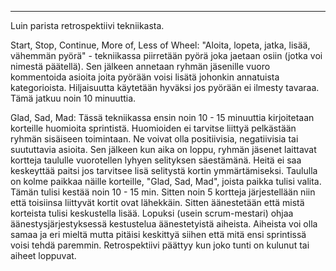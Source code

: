 ------------------------------------------
Luin parista retrospektiivi tekniikasta.
 
Start, Stop, Continue, More of, Less of Wheel:
"Aloita, lopeta, jatka, lisää, vähemmän pyörä" - tekniikassa piirretään pyörä joka jaetaan osiin (jotka voi nimestä päätellä).
Sen jälkeen annetaan ryhmän jäsenille vuoro kommentoida asioita joita pyörään voisi lisätä johonkin annatuista kategorioista.
Hiljaisuutta käytetään hyväksi jos pyörään ei ilmesty tavaraa.
Tämä jatkuu noin 10 minuuttia.

Glad, Sad, Mad:
Tässä tekniikassa ensin noin 10 - 15 minuuttia kirjoitetaan korteille huomioita sprintistä.
Huomioiden ei tarvitse liittyä pelkästään ryhmän sisäiseen toimintaan.
Ne voivat olla positiivisia, negatiivisia tai suututtavia asioita.
Sen jälkeen kun aika on loppu, ryhmän jäsenet laittavat kortteja taululle vuorotellen lyhyen selityksen säestämänä.
Heitä ei saa keskeyttää paitsi jos tarvitsee lisä selitystä kortin ymmärtämiseksi.
Taululla on kolme paikkaa näille korteille, "Glad, Sad, Mad", joista paikka tulisi valita.
Tämän tulisi kestää noin 10 - 15 min. Sitten noin 5 kortteja järjestellään niin että toisiinsa liittyvät kortit ovat lähekkäin.
Sitten äänestetään että mistä korteista tulisi keskustella lisää.
Lopuksi (usein scrum-mestari) ohjaa äänestysjärjestyksessä kestustelua äänestetyistä aiheista.
Aiheista voi olla samaa ja eri mieltä mutta pitäisi keskittyä siihen että mitä ensi sprintissä voisi tehdä paremmin.
Retrospektiivi päättyy kun joko tunti on kulunut tai aiheet loppuvat.


